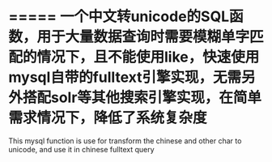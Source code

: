 =====
一个中文转unicode的SQL函数，用于大量数据查询时需要模糊单字匹配的情况下，且不能使用like，快速使用mysql自带的fulltext引擎实现，无需另外搭配solr等其他搜索引擎实现，在简单需求情况下，降低了系统复杂度
=====
This mysql function is use for transform the chinese and other char to unicode, and use it in chinese fulltext query
